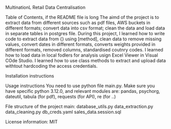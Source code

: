 MultinationL Retail Data Centralisation 

Table of Contents, if the README file is long
The aimd of the project is to extract data from different sources such as pdf files, AWS buckets in different formats; convert data into csv format; clean the data and load data in separate tables in postgres file. 
During this project, I learned how to write code to extract data from {} using [method], clean data to remove missing values, convert dates in different formats, converts weights provided in different formats, removed columns, 
standardised coutnry codes. I learned how to load data in local fodlers for analysis usign Excel Viewer in Visual COde Studio. 
I learned how to use  class methods to extract and upload data withtout hardcoding the access credentials.  

Installation instructions

Usage instructions
You need to use python file main.py. Make sure you have specific python 3.12.0, and relevant modules are: pandas, psychorg, dateutil, tabula (for pdf), requests (for API), re (for ..) 

File structure of the project
main:
database_utils.py
data_extraction.py
data_cleaning.py
db_creds.yaml
sales_data.session.sql

License information: MIT

